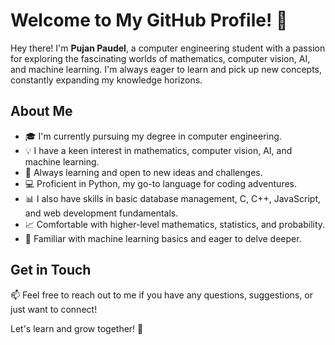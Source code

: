 # Welcome to My GitHub Profile! 🚀

Hey there! I'm **Pujan Paudel**, a computer engineering student with a passion for exploring the fascinating worlds of mathematics, computer vision, AI, and machine learning. I'm always eager to learn and pick up new concepts, constantly expanding my knowledge horizons.

## About Me

- 🎓 I'm currently pursuing my degree in computer engineering.
- 💡 I have a keen interest in mathematics, computer vision, AI, and machine learning.
- 🌟 Always learning and open to new ideas and challenges.
- 💻 Proficient in Python, my go-to language for coding adventures.
- 📊 I also have skills in basic database management, C, C++, JavaScript, and web development fundamentals.
- 📈 Comfortable with higher-level mathematics, statistics, and probability.
- 🤖 Familiar with machine learning basics and eager to delve deeper.

## Get in Touch

📫 Feel free to reach out to me if you have any questions, suggestions, or just want to connect!

Let's learn and grow together! 🌱
